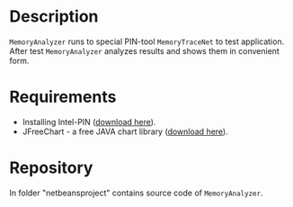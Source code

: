 # Description
`MemoryAnalyzer` runs to special PIN-tool `MemoryTraceNet` to test application. After test `MemoryAnalyzer` analyzes results and shows them in convenient form.

# Requirements
* Installing Intel-PIN ([download here](https://software.intel.com/en-us/articles/pin-a-binary-instrumentation-tool-downloads)).
* JFreeChart - a free JAVA chart library ([download here](http://www.jfree.org/jfreechart/download.html)).

# Repository
In folder "netbeansproject" contains source code of `MemoryAnalyzer`.
